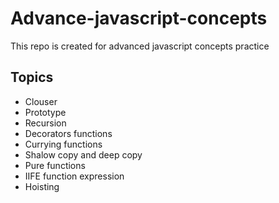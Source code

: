 # Advance-javascript-concepts
This repo is created for advanced javascript concepts practice

## Topics

- Clouser
- Prototype
- Recursion
- Decorators functions
- Currying functions
- Shalow copy and deep copy
- Pure functions
- IIFE function expression
- Hoisting